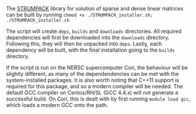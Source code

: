 The [STRUMPACK](http://portal.nersc.gov/project/sparse/strumpack/) library for solution of sparse and dense linear matrices can be built by running `chmod +x ./STRUMPACK_installer.sh; ./STRUMPACK_installer.sh`

The script will create `deps`, `builds` and `downloads` directories. All required dependencies will first be downloaded into the `downloads` directory. Following this, they will then be unpacked into `deps`. Lastly, each dependency will be built, with the final installation going to the `builds` directory.

If the script is run on the NERSC supercomputer Cori, the behaviour will be slightly different, as many of the dependendencies can be met with the system-installed packages. It is also worth noting that C++11 support is required for this package, and so a modern compiler will be needed. The default GCC compiler on Centos/RH/SL (GCC 4.4.x) will not generate a successful build. On Cori, this is dealt with by first running `module load gcc`, which loads a modern GCC onto the path.
